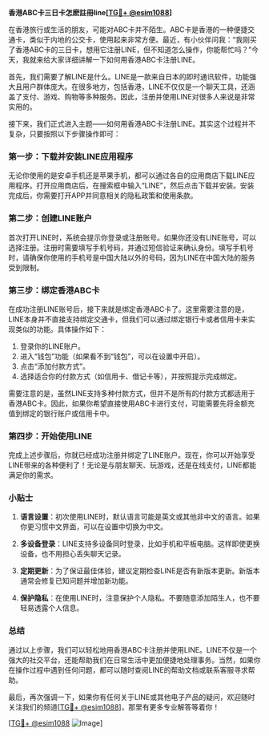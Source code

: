 **香港ABC卡三日卡怎麽註冊line[[TG💪+ @esim1088](https://t.me/s/esim1088)]**

在香港旅行或生活的朋友，可能对ABC卡并不陌生。ABC卡是香港的一种便捷交通卡，类似于内地的公交卡，使用起来非常方便。最近，有小伙伴问我：“我刚买了香港ABC卡的三日卡，想用它注册LINE，但不知道怎么操作，你能帮忙吗？”今天，我就来给大家详细讲解一下如何用香港ABC卡注册LINE。

首先，我们需要了解LINE是什么。LINE是一款来自日本的即时通讯软件，功能强大且用户群体庞大。在很多地方，包括香港，LINE不仅仅是一个聊天工具，还涵盖了支付、游戏、购物等多种服务。因此，注册并使用LINE对很多人来说是非常实用的。

接下来，我们正式进入主题——如何用香港ABC卡注册LINE。其实这个过程并不复杂，只要按照以下步骤操作即可：

### 第一步：下载并安装LINE应用程序

无论你使用的是安卓手机还是苹果手机，都可以通过各自的应用商店下载LINE应用程序。打开应用商店后，在搜索框中输入“LINE”，然后点击下载并安装。安装完成后，你需要打开APP并同意相关的隐私政策和使用条款。

### 第二步：创建LINE账户

首次打开LINE时，系统会提示你登录或注册账号。如果你还没有LINE账号，可以选择注册。注册时需要填写手机号码，并通过短信验证来确认身份。填写手机号时，请确保你使用的手机号是中国大陆以外的号码，因为LINE在中国大陆的服务受到限制。

### 第三步：绑定香港ABC卡

在成功注册LINE账号后，接下来就是绑定香港ABC卡了。这里需要注意的是，LINE本身并不直接支持绑定交通卡，但我们可以通过绑定银行卡或者信用卡来实现类似的功能。具体操作如下：

1. 登录你的LINE账户。
2. 进入“钱包”功能（如果看不到“钱包”，可以在设置中开启）。
3. 点击“添加付款方式”。
4. 选择适合你的付款方式（如信用卡、借记卡等），并按照提示完成绑定。

需要注意的是，虽然LINE支持多种付款方式，但并不是所有的付款方式都适用于香港ABC卡。因此，如果你希望直接使用ABC卡进行支付，可能需要先将金额充值到绑定的银行账户或信用卡中。

### 第四步：开始使用LINE

完成上述步骤后，你就已经成功注册并绑定了LINE账户。现在，你可以开始享受LINE带来的各种便利了！无论是与朋友聊天、玩游戏，还是在线支付，LINE都能满足你的需求。

### 小贴士

1. **语言设置**：初次使用LINE时，默认语言可能是英文或其他非中文的语言。如果你更习惯中文界面，可以在设置中切换为中文。
   
2. **多设备登录**：LINE支持多设备同时登录，比如手机和平板电脑。这样即使更换设备，也不用担心丢失聊天记录。

3. **定期更新**：为了保证最佳体验，建议定期检查LINE是否有新版本更新。新版本通常会修复已知问题并增加新功能。

4. **保护隐私**：在使用LINE时，注意保护个人隐私。不要随意添加陌生人，也不要轻易透露个人信息。

### 总结

通过以上步骤，我们可以轻松地用香港ABC卡注册并使用LINE。LINE不仅是一个强大的社交平台，还能帮助我们在日常生活中更加便捷地处理事务。当然，如果你在操作过程中遇到任何问题，都可以随时查阅LINE的帮助文档或联系客服寻求帮助。

最后，再次强调一下，如果你有任何关于LINE或其他电子产品的疑问，欢迎随时关注我们的频道[[TG💪+ @esim1088](https://t.me/s/esim1088)]，那里有更多专业解答等着你！

[[TG💪+ @esim1088](https://t.me/s/esim1088) ![Image](https://i.postimg.cc/4NQfJmqS/Snipaste-2025-05-13-00-14-12.png)]
